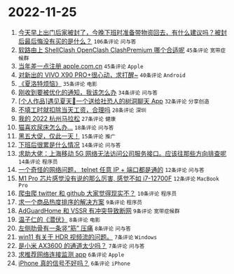 # 2022-11-25

1. [今天早上出门后家被封了，今晚下班时准备带物资回去，有什么建议吗？被封后最后悔没有买的是什么？](https://www.v2ex.com/t/897775) `106条评论` `问与答`
1. [软路由上 ShellClash OpenClash ClashPremium 哪个合适呢](https://www.v2ex.com/t/897759) `45条评论` `宽带症候群`
1. [当年差一点注册 apple.com.cn](https://www.v2ex.com/t/897770) `45条评论` `Apple`
1. [对新出的 VIVO X90 PRO+很心动，求打醒~](https://www.v2ex.com/t/897776) `40条评论` `Android`
1. [《夏洛特烦恼》](https://www.v2ex.com/t/897789) `35条评论` `电影`
1. [刚收到要被优化的通知，我该怎么办](https://www.v2ex.com/t/897792) `34条评论` `问与答`
1. [[个人作品]遇见夏天🔆一个送给社恐人的树洞聊天 App](https://www.v2ex.com/t/897771) `32条评论` `分享创造`
1. [不填工时就扣除当天工资，合理吗](https://www.v2ex.com/t/897767) `28条评论` `深圳`
1. [我的 2022 杭州马拉松](https://www.v2ex.com/t/897758) `27条评论` `健康`
1. [猫喜欢尿床怎么办...](https://www.v2ex.com/t/897800) `18条评论` `问与答`
1. [黑五大促，仅此一天！](https://www.v2ex.com/t/897752) `15条评论` `推广`
1. [下班后很累是什么情况](https://www.v2ex.com/t/897810) `14条评论` `问与答`
1. [求助大佬：上海移动 5G 网络无法访问公司服务接口。应该往那些方向排查呢](https://www.v2ex.com/t/897785) `14条评论` `程序员`
1. [一个奇怪的网络问题， telnet 任意 IP + 端口都是通的](https://www.v2ex.com/t/897796) `12条评论` `问与答`
1. [M1 Pro 芯片感觉没有说的那么厉害, 感觉不如 i7-12700F](https://www.v2ex.com/t/897788) `12条评论` `MacBook Pro`
1. [爬虫爬 twitter 和 github 大家觉得现实不？](https://www.v2ex.com/t/897780) `10条评论` `程序员`
1. [求一个商品热度排序的解决方案](https://www.v2ex.com/t/897782) `9条评论` `程序员`
1. [AdGuardHome 和 VSSR 有冲突导致断网](https://www.v2ex.com/t/897753) `9条评论` `宽带症候群`
1. [温子仁的《潜伏》](https://www.v2ex.com/t/897794) `8条评论` `电影`
1. [左侧肋骨有一条竖“筋” 压痛](https://www.v2ex.com/t/897754) `8条评论` `问与答`
1. [win11 有关于 HDR 视频流的问题。](https://www.v2ex.com/t/897802) `7条评论` `Windows`
1. [是小米 AX3600 的通道太少吗？](https://www.v2ex.com/t/897756) `7条评论` `问与答`
1. [求推荐网络连接监测 app](https://www.v2ex.com/t/897827) `6条评论` `Apple`
1. [iPhone 真的信号不好吗？](https://www.v2ex.com/t/897821) `6条评论` `iPhone`
